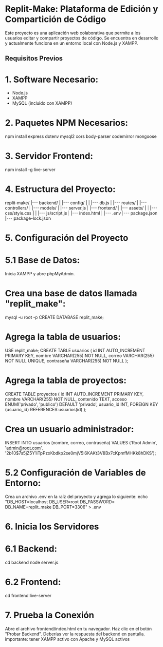 # Replit-Make: Plataforma de Edición y Compartición de Código

Este proyecto es una aplicación web colaborativa que permite a los usuarios editar y compartir proyectos de código. Se encuentra en desarrollo y actualmente funciona en un entorno local con Node.js y XAMPP.

## Requisitos Previos

# 1. Software Necesario:
 - Node.js
 - XAMPP
 - MySQL (incluido con XAMPP)

# 2. Paquetes NPM Necesarios:
npm install express dotenv mysql2 cors body-parser codemirror mongoose

# 3. Servidor Frontend:
npm install -g live-server

# 4. Estructura del Proyecto:
replit-make/
|--- backend/
|    |--- config/
|    |    |--- db.js
|    |--- routes/
|    |--- controllers/
|    |--- models/
|    |--- server.js
|
|--- frontend/
|    |--- assets/
|    |    |--- css/style.css 
|    |    |--- js/script.js 
|    |--- index.html
|
|--- .env
|--- package.json
|--- package-lock.json


# 5. Configuración del Proyecto

# 5.1 Base de Datos:
 Inicia XAMPP y abre phpMyAdmin.

# Crea una base de datos llamada "replit_make":
mysql -u root -p
CREATE DATABASE replit_make;

# Agrega la tabla de usuarios:
USE replit_make;
CREATE TABLE usuarios (
    id INT AUTO_INCREMENT PRIMARY KEY,
    nombre VARCHAR(255) NOT NULL,
    correo VARCHAR(255) NOT NULL UNIQUE,
    contraseña VARCHAR(255) NOT NULL
);

# Agrega la tabla de proyectos:
CREATE TABLE proyectos (
    id INT AUTO_INCREMENT PRIMARY KEY,
    nombre VARCHAR(255) NOT NULL,
    contenido TEXT,
    acceso ENUM('privado', 'publico') DEFAULT 'privado',
    usuario_id INT,
    FOREIGN KEY (usuario_id) REFERENCES usuarios(id)
);

# Crea un usuario administrador:
INSERT INTO usuarios (nombre, correo, contraseña) 
VALUES ('Root Admin', 'admin@root.com', '$2b$10$7s5jZ5Y1iTpPzxKbdkp2xe0mjV5i6KAKt3V8Bx7cKpmfMHKk8hDKS');

# 5.2 Configuración de Variables de Entorno:
 Crea un archivo .env en la raíz del proyecto y agrega lo siguiente:
echo "DB_HOST=localhost
DB_USER=root
DB_PASSWORD=
DB_NAME=replit_make
DB_PORT=3306" > .env

# 6. Inicia los Servidores

# 6.1 Backend:
cd backend
node server.js

# 6.2 Frontend:
cd frontend
live-server

# 7. Prueba la Conexión
 Abre el archivo frontend/index.html en tu navegador.
 Haz clic en el botón "Probar Backend".
 Deberías ver la respuesta del backend en pantalla.
importante: tener XAMPP activo con Apache y MySQL activos

